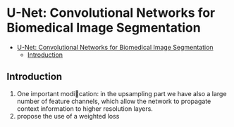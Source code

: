 # U-Net: Convolutional Networks for Biomedical Image Segmentation


<!-- toc orderedList:0 depthFrom:1 depthTo:6 -->

* [U-Net: Convolutional Networks for Biomedical Image Segmentation](#u-net-convolutional-networks-for-biomedical-image-segmentation)
  * [Introduction](#introduction)

<!-- tocstop -->

## Introduction
1. One important modication: in the upsampling
part we have also a large number of feature channels, which allow the network to propagate context information to higher resolution layers.
2. propose the use of a weighted loss
